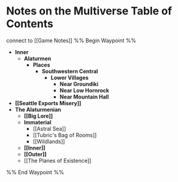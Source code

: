 # Notes on the Multiverse Table of Contents
connect to [[Game Notes]]
%% Begin Waypoint %%
- **Inner**
	- **Alaturmen**
		- **Places**
			- **Southwestern Central**
				- **Lower Villages**
					- **Near Groundiki**
					- **Near Low Hornrock**
					- **Near Mountain Hall**
- **[[Seattle Exports Misery]]**
- **The Alaturmenian**
	- **[[Big Lore]]**
	- **Immaterial**
		- [[Astral Sea]]
		- [[Tubric's Bag of Rooms]]
		- [[Wildlands]]
	- **[[Inner]]**
	- **[[Outer]]**
	- [[The Planes of Existence]]

%% End Waypoint %%